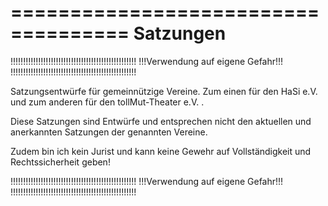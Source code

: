 ====================================
Satzungen
====================================

!!!!!!!!!!!!!!!!!!!!!!!!!!!!!!!!!!!!!!!!!!!!!!!!!!
!!!Verwendung auf eigene Gefahr!!!
!!!!!!!!!!!!!!!!!!!!!!!!!!!!!!!!!!!!!!!!!!!!!!!!!!

Satzungsentwürfe für gemeinnützige Vereine. Zum einen für den HaSi e.V. und zum anderen für den tollMut-Theater e.V. .

Diese Satzungen sind Entwürfe und entsprechen nicht den aktuellen und anerkannten Satzungen der genannten Vereine.

Zudem bin ich kein Jurist und kann keine Gewehr auf Vollständigkeit und Rechtssicherheit geben!

!!!!!!!!!!!!!!!!!!!!!!!!!!!!!!!!!!!!!!!!!!!!!!!!!!
!!!Verwendung auf eigene Gefahr!!!
!!!!!!!!!!!!!!!!!!!!!!!!!!!!!!!!!!!!!!!!!!!!!!!!!!